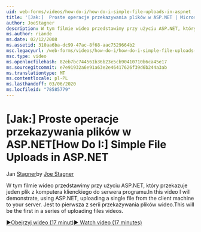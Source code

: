 ```yaml
---
uid: web-forms/videos/how-do-i/how-do-i-simple-file-uploads-in-aspnet
title: '[Jak:]  Proste operacje przekazywania plików w ASP.NET | Microsoft Docs'
author: JoeStagner
description: W tym filmie wideo przedstawimy przy użyciu ASP.NET, który przekazuje jeden plik z komputera klienckiego do serwera programu. To pierwsza z serii przekazywania...
ms.author: riande
ms.date: 02/12/2008
ms.assetid: 310aa6ba-dc99-47ac-8f68-aac7529664b2
msc.legacyurl: /web-forms/videos/how-do-i/how-do-i-simple-file-uploads-in-aspnet
msc.type: video
ms.openlocfilehash: 82eb7bc744561b36b23e5cb90410710b6ca45e17
ms.sourcegitcommit: e7e91932a6e91a63e2e46417626f39d6b244a3ab
ms.translationtype: MT
ms.contentlocale: pl-PL
ms.lasthandoff: 03/06/2020
ms.locfileid: "78585779"
---
```

# <a name="how-do-i--simple-file-uploads-in-aspnet"></a><span data-ttu-id="202ab-104">[Jak:]  Proste operacje przekazywania plików w ASP.NET</span><span class="sxs-lookup"><span data-stu-id="202ab-104">[How Do I:]  Simple File Uploads in ASP.NET</span></span>

<span data-ttu-id="202ab-105">Jan [Stagner](https://github.com/JoeStagner)</span><span class="sxs-lookup"><span data-stu-id="202ab-105">by [Joe Stagner](https://github.com/JoeStagner)</span></span>

<span data-ttu-id="202ab-106">W tym filmie wideo przedstawimy przy użyciu ASP.NET, który przekazuje jeden plik z komputera klienckiego do serwera programu.</span><span class="sxs-lookup"><span data-stu-id="202ab-106">In this video I will demonstrate, using ASP.NET, uploading a single file from the client machine to your server.</span></span> <span data-ttu-id="202ab-107">Jest to pierwsza z serii przekazywania plików wideo.</span><span class="sxs-lookup"><span data-stu-id="202ab-107">This will be the first in a series of uploading files videos.</span></span>

[<span data-ttu-id="202ab-108">&#9654;Obejrzyj wideo (17 minut)</span><span class="sxs-lookup"><span data-stu-id="202ab-108">&#9654; Watch video (17 minutes)</span></span>](https://channel9.msdn.com/Blogs/ASP-NET-Site-Videos/how-do-i-simple-file-uploads-in-aspnet)
